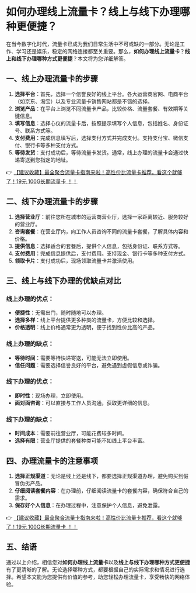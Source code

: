 # 如何办理线上流量卡？线上与线下办理哪种更便捷？

在当今数字化时代，流量卡已成为我们日常生活中不可或缺的一部分。无论是工作、学习还是娱乐，稳定的网络连接都至关重要。那么，**如何办理线上流量卡**？**线上和线下办理哪种方式更便捷**？本文将为您详细解答。

## 一、线上办理流量卡的步骤

1. **选择平台**：首先，选择一个信誉良好的线上平台。各大运营商官网、电商平台（如京东、淘宝）以及专业流量卡销售网站都是不错的选择。
2. **浏览产品**：在平台上浏览不同流量卡产品，比较价格、流量套餐、有效期等关键信息。
3. **填写信息**：选择心仪的流量卡后，按照提示填写个人信息，包括姓名、身份证号、联系方式等。
4. **支付费用**：完成信息填写后，选择支付方式并完成支付。支持支付宝、微信支付、银行卡等多种支付方式。
5. **等待发货**：支付成功后，等待流量卡发货。通常，线上办理的流量卡会通过快递寄送到您指定的地址。

👉 [【建议收藏】最全聚合流量卡指南来啦！高性价比流量卡推荐，看这个就够了！19元 100G长期流量卡 ！！](https://bit.ly/Liuliangka)

## 二、线下办理流量卡的步骤

1. **选择营业厅**：前往您所在城市的运营商营业厅，选择一家距离较近、服务较好的营业厅。
2. **咨询套餐**：在营业厅内，向工作人员咨询不同的流量卡套餐，了解具体内容和价格。
3. **提供信息**：选择适合的套餐后，提供个人信息，包括身份证、联系方式等。
4. **支付费用**：完成信息提供后，支付费用。支持现金、银行卡等多种支付方式。
5. **领取卡片**：支付成功后，现场领取流量卡并激活使用。

## 三、线上与线下办理的优缺点对比

### 线上办理的优点：
- **便捷性**：无需出门，随时随地可以办理。
- **选择多样**：线上平台提供更多种类的流量卡，方便比较和选择。
- **价格透明**：线上价格通常更为透明，便于找到性价比高的产品。

### 线上办理的缺点：
- **等待时间**：需要等待快递寄送，可能无法立即使用。
- **信任问题**：需要选择信誉良好的平台，避免遇到虚假信息或诈骗。

### 线下办理的优点：
- **即时性**：现场办理，立即使用。
- **面对面咨询**：可以直接与工作人员沟通，获取更详细的信息。

### 线下办理的缺点：
- **时间成本**：需要前往营业厅，可能花费较多时间。
- **选择有限**：营业厅提供的套餐种类可能不如线上平台丰富。

## 四、办理流量卡的注意事项

1. **选择正规渠道**：无论是线上还是线下，都要选择正规渠道办理，避免购买到假冒伪劣产品。
2. **仔细阅读套餐内容**：在办理前，仔细阅读流量卡的套餐内容，确保符合自己的需求。
3. **保存好个人信息**：在办理过程中，注意保护个人信息，避免泄露。

👉 [【建议收藏】最全聚合流量卡指南来啦！高性价比流量卡推荐，看这个就够了！19元 100G长期流量卡 ！！](https://bit.ly/Liuliangka)

## 五、结语

通过以上介绍，相信您对**如何办理线上流量卡**以及**线上与线下办理哪种方式更便捷**有了更清晰的了解。无论选择哪种方式，都要根据自己的实际需求和情况进行选择。希望本文能为您提供有价值的参考，助您轻松办理流量卡，享受畅快的网络体验。